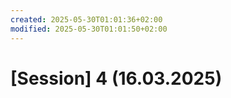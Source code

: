 ```yaml
---
created: 2025-05-30T01:01:36+02:00
modified: 2025-05-30T01:01:50+02:00
---
```


# [Session] 4 (16.03.2025)

